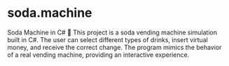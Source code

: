 # soda.machine
Soda Machine in C# 🥤
This project is a soda vending machine simulation built in C#. The user can select different types of drinks, insert virtual money, and receive the correct change. The program mimics the behavior of a real vending machine, providing an interactive experience.
